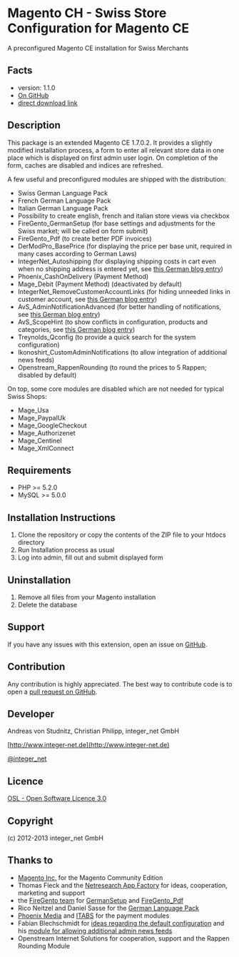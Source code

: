 Magento CH - Swiss Store Configuration for Magento CE
=====================
A preconfigured Magento CE installation for Swiss Merchants

Facts
-----
- version: 1.1.0
- [On GitHub](https://github.com/integer-net/Magento-CH)
- [direct download link](https://github.com/integer-net/Magento-CH/archive/master.zip)

Description
-----------
This package is an extended Magento CE 1.7.0.2.
It provides a slightly modified installation process, a form to enter all relevant store data in one place which
is displayed on first admin user login. On completion of the form, caches are disabled and indices are refreshed.

A few useful and preconfigured modules are shipped with the distribution:
- Swiss German Language Pack
- French German Language Pack
- Italian German Language Pack
- Possibility to create english, french and italian store views via checkbox
- FireGento_GermanSetup (for base settings and adjustments for the Swiss market; will be called on form submit)
- FireGento_Pdf (to create better PDF invoices)
- DerModPro_BasePrice (for displaying the price per base unit, required in many cases according to German Laws)
- IntegerNet_Autoshipping (for displaying shipping costs in cart even when no shipping address is entered yet, see [this German blog entry](http://www.avs-webentwicklung.de/nc/blog/artikel/versandkosten-im-warenkorb-anzeigen.html))
- Phoenix_CashOnDelivery (Payment Method)
- Mage_Debit (Payment Method) (deactivated by default)
- IntegerNet_RemoveCustomerAccountLinks (for hiding unneeded links in customer account, see [this German blog entry](http://www.integer-net.de/benutzerkonto-magento-deaktivieren-von-menupunkten/))
- AvS_AdminNotificationAdvanced (for better handling of notifications, see [this German blog entry](http://www.avs-webentwicklung.de/nc/blog/artikel/magento-verbesserte-benachrichtigungen-im-admin-bereich.html))
- AvS_ScopeHint (to show conflicts in configuration, products and categories, see [this German blog entry](http://www.avs-webentwicklung.de/nc/blog/artikel/warnung-bei-ueberschriebenen-konfigurations-optionen-kostenloses-magento-modul.html))
- Treynolds_Qconfig (to provide a quick search for the system configuration)
- Ikonoshirt_CustomAdminNotifications (to allow integration of additional news feeds)
- Openstream_RappenRounding (to round the prices to 5 Rappen; disabled by default)

On top, some core modules are disabled which are not needed for typical Swiss Shops:
- Mage_Usa
- Mage_PaypalUk
- Mage_GoogleCheckout
- Mage_Authorizenet
- Mage_Centinel
- Mage_XmlConnect

Requirements
------------
- PHP >= 5.2.0
- MySQL >= 5.0.0

Installation Instructions
-------------------------
1. Clone the repository or copy the contents of the ZIP file to your htdocs directory
2. Run Installation process as usual
3. Log into admin, fill out and submit displayed form

Uninstallation
--------------
1. Remove all files from your Magento installation
2. Delete the database

Support
-------
If you have any issues with this extension, open an issue on [GitHub](https://github.com/integer-net/GermanStoreConfig/issues).

Contribution
------------
Any contribution is highly appreciated. The best way to contribute code is to open a [pull request on GitHub](https://help.github.com/articles/using-pull-requests).

Developer
---------
Andreas von Studnitz, Christian Philipp, integer_net GmbH

[http://www.integer-net.de](http://www.integer-net.de)

[@integer_net](https://twitter.com/integer_net)

Licence
-------
[OSL - Open Software Licence 3.0](http://opensource.org/licenses/osl-3.0.php)

Copyright
---------
(c) 2012-2013 integer_net GmbH

Thanks to
---------
- [Magento Inc.](http://www.magentocommerce.com/) for the Magento Community Edition
- Thomas Fleck and the [Netresearch App Factory](http://www.nr-apps.com) for ideas, cooperation, marketing and support
- the [FireGento team](https://github.com/firegento) for [GermanSetup](https://github.com/firegento/firegento-germansetup) and [FireGento_Pdf](https://github.com/firegento/firegento-pdf)
- Rico Neitzel and Daniel Sasse for the [German Language Pack](https://github.com/riconeitzel/German_LocalePack_de_DE)
- [Phoenix Media](http://www.phoenix-media.eu) and [ITABS](http://www.itabs.de) for the payment modules
- Fabian Blechschmidt for [ideas regarding the default configuration](https://github.com/Schrank/DefaultDeveloperConfig) and his [module for allowing additional admin news feeds](https://github.com/ikonoshirt/CustomAdminNotifications)
- Openstream Internet Solutions for cooperation, support and the Rappen Rounding Module